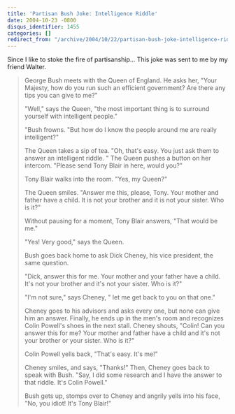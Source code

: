 ```yaml
---
title: 'Partisan Bush Joke: Intelligence Riddle'
date: 2004-10-23 -0800
disqus_identifier: 1455
categories: []
redirect_from: "/archive/2004/10/22/partisan-bush-joke-intelligence-riddle.aspx/"
---
```


Since I like to stoke the fire of partisanship... This joke was sent to
me by my friend Walter.

> George Bush meets with the Queen of England. He asks her, "Your
> Majesty, how do you run such an efficient government? Are there any
> tips you can give to me?"
>
> "Well," says the Queen, "the most important thing is to surround
> yourself with intelligent people."
>
> "Bush frowns. "But how do I know the people around me are really
> intelligent?"
>
> The Queen takes a sip of tea. "Oh, that's easy. You just ask them to
> answer an intelligent riddle. " The Queen pushes a button on her
> intercom. "Please send Tony Blair in here, would you?"
>
> Tony Blair walks into the room. "Yes, my Queen?"
>
> The Queen smiles. "Answer me this, please, Tony. Your mother and
> father have a child. It is not your brother and it is not your sister.
> Who is it?"
>
> Without pausing for a moment, Tony Blair answers, "That would be me."
>
> "Yes! Very good," says the Queen.
>
> Bush goes back home to ask Dick Cheney, his vice president, the same
> question.
>
> "Dick, answer this for me. Your mother and your father have a child.
> It's not your brother and it's not your sister. Who is it?"
>
> "I'm not sure," says Cheney, " let me get back to you on that one."
>
> Cheney goes to his advisors and asks every one, but none can give him
> an answer. Finally, he ends up in the men's room and recognizes Colin
> Powell's shoes in the next stall. Cheney shouts, "Colin! Can you
> answer this for me? Your mother and father have a child and it's not
> your brother or your sister. Who is it?"
>
> Colin Powell yells back, "That's easy. It's me!"
>
> Cheney smiles, and says, "Thanks!" Then, Cheney goes back to speak
> with Bush. "Say, I did some research and I have the answer to that
> riddle. It's Colin Powell."
>
> Bush gets up, stomps over to Cheney and angrily yells into his face,
> "No, you idiot! It's Tony Blair!"

